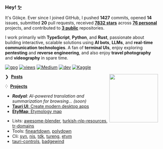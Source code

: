 ### Hey! [✨](https://github.com/agmmnn/starred)

It's Gökçe. Ever since I joined GitHub, I pushed **1427** commits, opened **14** issues, submitted **20** pull requests, received **[7832 stars](https://github.com/agmmnn?tab=repositories&sort=stargazers&type=source)** across **[76 personal](https://github.com/agmmnn?tab=repositories&q=&type=public&language=&sort=)** projects, and contributed to **[3 public](https://github.com/pulls?q=author%3Aagmmnn)** repositories.

I work primarily with **TypeScript**, **Python**, and **Rust**, passionate about building interactive, scalable solutions using **AI bots**, **LLMs**, and **real-time communication technologies**. A fan of **terminal UIs**, enjoy exploring **pentesting** and **reverse engineering**, and also enjoy **travel photography** and **videography** in spare time.

[![gpg](https://img.shields.io/badge/gpg-399BB7FF25D68355-313131?style=flat&labelColor=4f4f4f&color=313131)](https://github.com/agmmnn.gpg) [![views](https://komarev.com/ghpvc/?username=agmmnn&style=flat&color=313131&label=views)](https://github.com/agmmnn) [![Medium](https://img.shields.io/badge/Medium-12100E?style=flat&logo=medium&logoColor=white)](https://medium.com/@agmmnn) [![dev](https://img.shields.io/badge/agmmnn.dev-313e80?style=flat&logo=&logoColor=white)](https://agmmnn.dev/) [![Kaggle](https://img.shields.io/badge/Kaggle-035a7d?style=flat&logo=kaggle&logoColor=white)](https://www.kaggle.com/agmmnn/datasets)

<a href="https://www.youtube.com/watch?v=14CGp0VF2TU&list=PLOiJ3Q6xmFZaAHqyA0Lzbv-D_J5q7q3Ps&index=54">
<img align="right" src="https://user-images.githubusercontent.com/16024979/246209503-deec26df-5886-4fa3-8935-93c7b6644f82.gif" width="160" /></a>

❯ &nbsp;**[Posts](https://agmmnn.dev/blog)**

<!-- BLOG-POST-LIST:START -->
<!-- BLOG-POST-LIST:END -->

⁛ &nbsp;**[Projects](https://agmmnn.dev/projects)**

- _**Radyal**: AI-powered translation and summarization for browsing... (soon)_
- [**Tauri UI**: Create modern desktop apps](https://github.com/agmmnn/tauri-ui)
- [**EtyMap**: Etymology map](https://etymap.vercel.app/)

* Lists: [awesome-blender](https://github.com/agmmnn/awesome-blender), [turkish-nlp-resources](https://github.com/agmmnn/turkish-nlp-resources), [tr-domains](https://github.com/agmmnn/tr-domains)
* Tools: [fineartdown](https://github.com/agmmnn/fineartdown), [polydown](https://github.com/agmmnn/polydown)
* Cli: [syn](https://github.com/agmmnn/syn), [nis](https://github.com/agmmnn/nisanyan-cli), [tdk](https://github.com/agmmnn/tdk-cli), [tureng](https://github.com/agmmnn/turengcli), [etym](https://github.com/agmmnn/etym-cli)
* [tauri-controls](https://github.com/agmmnn/tauri-controls), [badgewind](https://github.com/agmmnn/badgewind)
